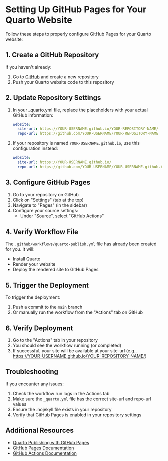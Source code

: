 # Setting Up GitHub Pages for Your Quarto Website

Follow these steps to properly configure GitHub Pages for your Quarto website:

## 1. Create a GitHub Repository

If you haven't already:
1. Go to [GitHub](https://github.com) and create a new repository
2. Push your Quarto website code to this repository

## 2. Update Repository Settings

1. In your _quarto.yml file, replace the placeholders with your actual GitHub information:
   ```yaml
   website:
     site-url: https://YOUR-USERNAME.github.io/YOUR-REPOSITORY-NAME/
     repo-url: https://github.com/YOUR-USERNAME/YOUR-REPOSITORY-NAME
   ```

2. If your repository is named `YOUR-USERNAME.github.io`, use this configuration instead:
   ```yaml
   website:
     site-url: https://YOUR-USERNAME.github.io/
     repo-url: https://github.com/YOUR-USERNAME/YOUR-USERNAME.github.io
   ```

## 3. Configure GitHub Pages

1. Go to your repository on GitHub
2. Click on "Settings" (tab at the top)
3. Navigate to "Pages" (in the sidebar)
4. Configure your source settings:
   - Under "Source", select "GitHub Actions"

## 4. Verify Workflow File

The `.github/workflows/quarto-publish.yml` file has already been created for you. It will:
- Install Quarto
- Render your website
- Deploy the rendered site to GitHub Pages

## 5. Trigger the Deployment

To trigger the deployment:
1. Push a commit to the `main` branch
2. Or manually run the workflow from the "Actions" tab on GitHub

## 6. Verify Deployment

1. Go to the "Actions" tab in your repository
2. You should see the workflow running (or completed)
3. If successful, your site will be available at your site-url (e.g., https://YOUR-USERNAME.github.io/YOUR-REPOSITORY-NAME/)

## Troubleshooting

If you encounter any issues:
1. Check the workflow run logs in the Actions tab
2. Make sure the `_quarto.yml` file has the correct site-url and repo-url values
3. Ensure the .nojekyll file exists in your repository
4. Verify that GitHub Pages is enabled in your repository settings

## Additional Resources

- [Quarto Publishing with GitHub Pages](https://quarto.org/docs/publishing/github-pages.html)
- [GitHub Pages Documentation](https://docs.github.com/en/pages)
- [GitHub Actions Documentation](https://docs.github.com/en/actions) 